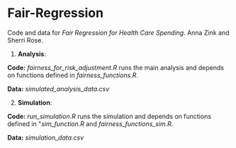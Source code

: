 # Fair-Regression

Code and data for *Fair Regression for Health Care Spending*. Anna Zink and Sherri Rose. 

1. **Analysis**: 

  **Code:** *fairness_for_risk_adjustment.R* runs the main analysis and depends on functions defined in *fairness_functions.R*.

  **Data:** *simulated_analysis_data.csv*

2. **Simulation**: 

  **Code:** *run_simulation.R* runs the simulation and depends on functions defined in "*sim_function.R* and         *fairness_functions_sim.R*.

  **Data:** *simulation_data.csv*

